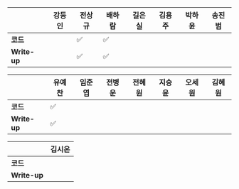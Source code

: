 |              | 강둥인 | 전상규             | 배하람             | 길은실 | 김용주 | 박하윤 | 송진범 |
| ------------ | ------ | ------------------ | ------------------ | ------ | ------ | ------ | ------ |
| **코드**     |        | :white_check_mark: | :white_check_mark: |        |        |        |        |
| **Write-up** |        | :white_check_mark: | :white_check_mark: |        |        |        |        |

|              | 유예찬             | 임준엽 | 전병운 | 전혜원 | 지승윤 | 오세원 | 김혜원 |
| ------------ | ------------------ | ------ | ------ | ------ | ------ | ------ | ------ |
| **코드**     | :white_check_mark: |        |        |        |        |        |        |
| **Write-up** | :white_check_mark: |        |        |        |        |        |        |

|              | 김시온 |
| ------------ | :----: |
| **코드**     |        |
| **Write-up** |        |

